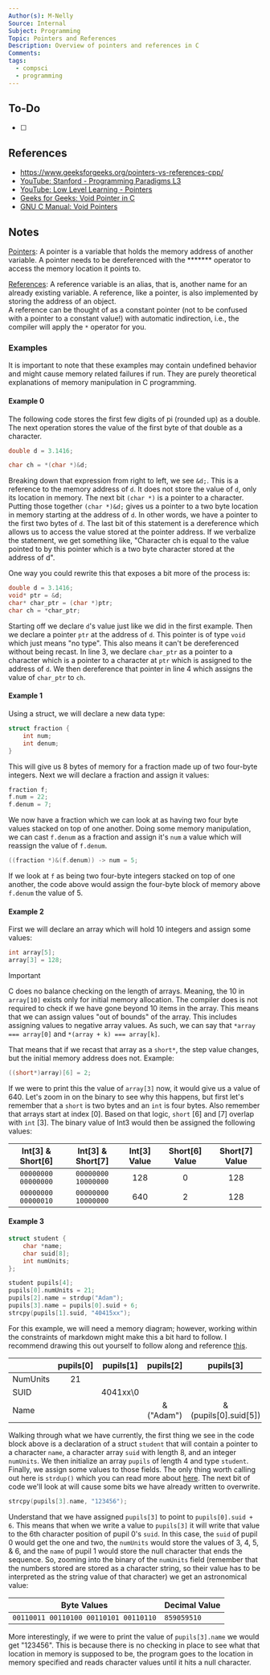 ```yaml
---
Author(s): M-Nelly
Source: Internal
Subject: Programming
Topic: Pointers and References
Description: Overview of pointers and references in C
Comments: 
tags:
  - compsci
  - programming
---
```

## To-Do
- [ ] 
## References
- https://www.geeksforgeeks.org/pointers-vs-references-cpp/
- [YouTube: Stanford - Programming Paradigms L3](https://www.youtube.com/watch?v=H4MQXBF6FN4&list=PL9D558D49CA734A02&index=4)
- [YouTube: Low Level Learning - Pointers](https://www.youtube.com/watch?v=2ybLD6_2gKM)
- [Geeks for Geeks: Void Pointer in C](https://www.geeksforgeeks.org/void-pointer-c-cpp/)
- [GNU C Manual: Void Pointers](https://www.gnu.org/software/c-intro-and-ref/manual/html_node/Void-Pointers.html)
## Notes
[Pointers](https://www.geeksforgeeks.org/pointers-in-c-and-c-set-1-introduction-arithmetic-and-array/): A pointer is a variable that holds the memory address of another variable. A pointer needs to be dereferenced with the ******* operator to access the memory location it points to. 

[References](https://www.geeksforgeeks.org/references-in-c/): A reference variable is an alias, that is, another name for an already existing variable. A reference, like a pointer, is also implemented by storing the address of an object.   
A reference can be thought of as a constant pointer (not to be confused with a pointer to a constant value!) with automatic indirection, i.e., the compiler will apply the `*` operator for you.
### Examples
It is important to note that these examples may contain undefined behavior and might cause memory related failures if run. They are purely theoretical explanations of memory manipulation in C programming.  
#### Example 0
The following code stores the first few digits of pi (rounded up) as a double. The next operation stores the value of the first byte of that double as a character. 
```C
double d = 3.1416;

char ch = *(char *)&d;
```
Breaking down that expression from right to left, we see `&d;`. This is a reference to the memory address of `d`. It does not store the value of `d`, only its location in memory. The next bit `(char *)` is a pointer to a character. Putting those together `(char *)&d;` gives us a pointer to a two byte location in memory starting at the address of `d`. In other words, we have a pointer to the first two bytes of `d`. The last bit of this statement is a dereference which allows us to access the value stored at the pointer address. If we verbalize the statement, we get something like, "Character ch is equal to the value pointed to by this pointer which is a two byte character stored at the address of d".  

One way you could rewrite this that exposes a bit more of the process is:
```C
double d = 3.1416;
void* ptr = &d;
char* char_ptr = (char *)ptr;
char ch = *char_ptr;
```
Starting off we declare `d`'s value just like we did in the first example. Then we declare a pointer `ptr` at the address of `d`. This pointer is of type `void` which just means "no type". This also means it can't be dereferenced without being recast. In line 3, we declare `char_ptr` as a pointer to a character which is a pointer to a character at `ptr` which is assigned to the address of `d`. We then dereference that pointer in line 4 which assigns the value of `char_ptr` to `ch`. 
#### Example 1
Using a struct, we will declare a new data type:
```C
struct fraction {
	int num;
	int denum;
}
```
This will give us 8 bytes of memory for a fraction made up of two four-byte integers. Next we will declare a fraction and assign it values:
```C
fraction f;
f.num = 22;
f.denum = 7;
```
We now have a fraction which we can look at as having two four byte values stacked on top of one another. Doing some memory manipulation, we can cast `f.denum` as a fraction and assign it's `num` a value which will reassign the value of `f.denum`. 
```C
((fraction *)&(f.denum)) -> num = 5;
```
If we look at `f` as being two four-byte integers stacked on top of one another, the code above would assign the four-byte block of memory above `f.denum` the value of 5. 
#### Example 2
First we will declare an array which will hold 10 integers and assign some values:
```C
int array[5];
array[3] = 128;
```

> [!IMPORTANT]
C does no balance checking on the length of arrays. Meaning, the 10 in `array[10]` exists only for initial memory allocation. The compiler does is not required to check if we have gone beyond 10 items in the array. This means that we can assign values "out of bounds" of the array. This includes assigning values to negative array values. As such, we can say that `*array === array[0]` and 
`*(array + k) === array[k]`.

That means that if we recast that array as a `short*`, the step value changes, but the initial memory address does not. Example:
```C
((short*)array)[6] = 2;
```
If we were to print this the value of `array[3]` now, it would give us a value of 640. Let's zoom in on the binary to see why this happens, but first let's remember that a `short` is two bytes and an `int` is four bytes. Also remember that arrays start at index \[0]. Based on that logic, `short` \[6] and \[7] overlap with `int` \[3]. The binary value of Int3 would then be assigned the following values:

|  Int[3] & Short[6]  |  Int[3] & Short[7]  | Int[3] Value | Short[6] Value | Short[7] Value |
| :-----------------: | :-----------------: | :----------: | :------------: | :------------: |
| `00000000 00000000` | `00000000 10000000` |     128      |       0        |      128       |
| `00000000 00000010` | `00000000 10000000` |     640      |       2        |      128       |
#### Example 3
```C
struct student {
	char *name;
	char suid[8];
	int numUnits;
}; 

student pupils[4]; 
pupils[0].numUnits = 21;
pupils[2].name = strdup("Adam"); 
pupils[3].name = pupils[0].suid + 6;
strcpy(pupils[1].suid, "40415xx");
```
For this example, we will need a memory diagram; however, working within the constraints of markdown might make this a bit hard to follow. I recommend drawing this out yourself to follow along and reference [this](https://youtu.be/H4MQXBF6FN4?list=PL9D558D49CA734A02&t=1876). 

|          | pupils[0] | pupils[1] | pupils[2] |      pupils[3]       |
| -------- | :-------: | :-------: | :-------: | :------------------: |
| NumUnits |    21     |           |           |                      |
| SUID     |           | 4041xx\0  |           |                      |
| Name     |           |           | &("Adam") | &(pupils[0].suid[5]) |
Walking through what we have currently, the first thing we see in the code block above is a declaration of a struct `student` that will contain a pointer to a character `name`, a character array `suid` with length 8, and an integer `numUnits`. We then initialize an array `pupils` of length 4 and type `student`. Finally, we assign some values to those fields. The only thing worth calling out here is `strdup()` which you can read more about [here](https://en.cppreference.com/w/c/experimental/dynamic/strdup). The next bit of code we'll look at will cause some bits we have already written to overwrite. 
```C
strcpy(pupils[3].name, "123456");
```
Understand that we have assigned `pupils[3]` to point to `pupils[0].suid + 6`. This means that when we write a value to `pupils[3]` it will write that value to the 6th character position of pupil 0's `suid`. In this case, the `suid` of pupil 0 would get the one and two, the `numUnits` would store the values of 3, 4, 5, & 6, and the `name` of pupil 1 would store the null character that ends the sequence. So, zooming into the binary of the `numUnits` field (remember that the numbers stored are stored as a character string, so their value has to be interpreted as the string value of that character) we get an astronomical value:

| Byte Values                           | Decimal Value |
| ------------------------------------- | ------------- |
| `00110011 00110100 00110101 00110110` | `859059510`   |
More interestingly, if we were to print the value of `pupils[3].name` we would get "123456". This is because there is no checking in place to see what that location in memory is supposed to be, the program goes to the location in memory specified and reads character values until it hits a null character. 